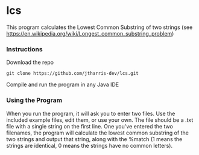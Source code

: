# lcs
This program calculates the Lowest Common Substring of two strings (see https://en.wikipedia.org/wiki/Longest_common_substring_problem)

### Instructions
Download the repo
```
git clone https://github.com/jtharris-dev/lcs.git
```

Compile and run the program in any Java IDE

### Using the Program
When you run the program, it will ask you to enter two files. Use the included example files, edit them, or use your own. The file should be a .txt file with a single string on the first line. One you've entered the two filenames, the program will calculate the lowest common substring of the two strings and output that string, along with the %match (1 means the strings are identical, 0 means the strings have no common letters).
